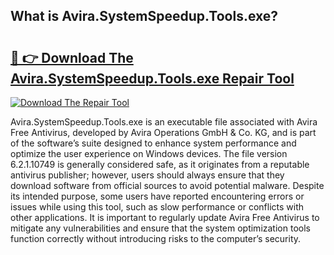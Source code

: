 ## What is Avira.SystemSpeedup.Tools.exe? 

# <h2><a href="https://exedetect.com/download.php?Avira.SystemSpeedup.Tools.exe">🔗 👉 Download The Avira.SystemSpeedup.Tools.exe Repair Tool</a></h2>

[![Download The Repair Tool](https://exedetect.com/download-button.jpg)](https://exedetect.com/download.php?Avira.SystemSpeedup.Tools.exe)

Avira.SystemSpeedup.Tools.exe is an executable file associated with Avira Free Antivirus, developed by Avira Operations GmbH & Co. KG, and is part of the software’s suite designed to enhance system performance and optimize the user experience on Windows devices. The file version 6.2.1.10749 is generally considered safe, as it originates from a reputable antivirus publisher; however, users should always ensure that they download software from official sources to avoid potential malware. Despite its intended purpose, some users have reported encountering errors or issues while using this tool, such as slow performance or conflicts with other applications. It is important to regularly update Avira Free Antivirus to mitigate any vulnerabilities and ensure that the system optimization tools function correctly without introducing risks to the computer’s security.